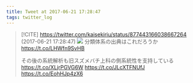 ```yaml
---
title: Tweet at 2017-06-21 17:28:47
tags: twitter_log
---
```


> [!CITE] https://twitter.com/kaisekiriu/status/877443166038667264 (2017-06-21 17:28:47)
> ![](https://twitter.com/kaisekiriu/status/877443166038667264)
> 分類体系の出典はこれだろうか
> https://t.co/LHWfn9SvHB
> 
> その後の系統解析も旧スズメバチ上科の側系統性を支持している
> https://t.co/XLjrPGVG6W
> https://t.co/JLcXTFNUfJ https://t.co/EohHJp4zX6
